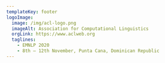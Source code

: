 ```yaml
---
templateKey: footer
logoImage:
  image: /img/acl-logo.png
  imageAlt: Association for Computational Linguistics
  orgLink: https://www.aclweb.org
  taglines:
    - EMNLP 2020
    - 8th – 12th November, Punta Cana, Dominican Republic
---
```


